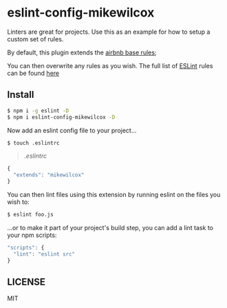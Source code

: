 # eslint-config-mikewilcox

Linters are great for projects. Use this as an example for how to setup a custom set of rules.

By default, this plugin extends the [airbnb base rules](https://github.com/airbnb/javascript/blob/master/packages/eslint-config-airbnb/base.js);

You can then overwrite any rules as you wish. The full list of [ESLint](http://eslint.org/) rules can be found [here](http://eslint.org/docs/rules/)

## Install

```bash
$ npm i -g eslint -D
$ npm i eslint-config-mikewilcox -D
```

Now add an eslint config file to your project...

```bash
$ touch .eslintrc
```

> _.eslintrc_
```js
{    
  "extends": "mikewilcox"   
}
```

You can then lint files using this extension by running eslint on the files you wish to:

```bash
$ eslint foo.js
```

...or to make it part of your project's build step, you can add a lint task to your npm scripts:

```js
"scripts": {
  "lint": "eslint src"
}
```

## LICENSE

MIT
